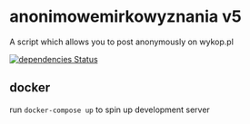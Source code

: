 # anonimowemirkowyznania v5
A script which allows you to post anonymously on wykop.pl

[![dependencies Status](https://david-dm.org/cymruu/anonimowemirkowyznania/v5/status.svg)](https://david-dm.org/cymruu/anonimowemirkowyznania/v5)


## docker
run `docker-compose up` to spin up development server

